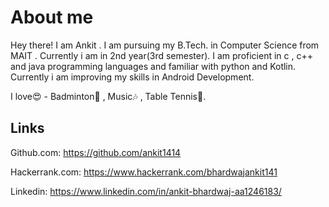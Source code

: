 # About me

Hey there! I am Ankit . I am pursuing my B.Tech. in Computer Science from MAIT . Currently i am in 2nd year(3rd semester). I am proficient in c , c++ and java programming languages and familiar with python and Kotlin. 
Currently i am improving my skills in Android Development.

I love😍 - Badminton🏸 , Music🎶 , Table Tennis🏓.

## Links

Github.com: https://github.com/ankit1414

Hackerrank.com: https://www.hackerrank.com/bhardwajankit141

Linkedin: https://www.linkedin.com/in/ankit-bhardwaj-aa1246183/
